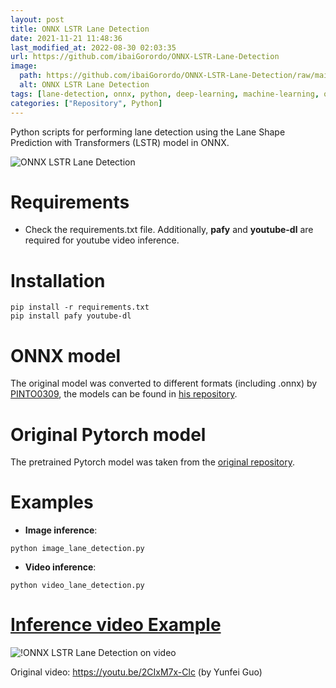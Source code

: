 ```yaml
---
layout: post
title: ONNX LSTR Lane Detection
date: 2021-11-21 11:48:36 
last_modified_at: 2022-08-30 02:03:35 
url: https://github.com/ibaiGorordo/ONNX-LSTR-Lane-Detection
image:
  path: https://github.com/ibaiGorordo/ONNX-LSTR-Lane-Detection/raw/main/doc/img/lane_Detection.jpg
  alt: ONNX LSTR Lane Detection
tags: [lane-detection, onnx, python, deep-learning, machine-learning, onnxruntime]
categories: ["Repository", Python]
---
```

Python scripts for performing lane detection using the Lane Shape Prediction with Transformers (LSTR) model in ONNX.

![ONNX LSTR Lane Detection](https://github.com/ibaiGorordo/ONNX-LSTR-Lane-Detection/raw/main/doc/img/lane_Detection.jpg)

# Requirements

 * Check the requirements.txt file. Additionally, **pafy** and **youtube-dl** are required for youtube video inference. 
 
# Installation
```
pip install -r requirements.txt
pip install pafy youtube-dl
```

# ONNX model
The original model was converted to different formats (including .onnx) by [PINTO0309](https://github.com/PINTO0309), the models can be found in [his repository](https://github.com/PINTO0309/PINTO_model_zoo/tree/main/167_LSTR).

# Original Pytorch model
The pretrained Pytorch model was taken from the [original repository](https://github.com/liuruijin17/LSTR).

# Examples

 * **Image inference**:
 
 ```
 python image_lane_detection.py
 ```
 
  * **Video inference**:
 
 ```
 python video_lane_detection.py
 ```
 
 # [Inference video Example](https://youtu.be/9pfrol-mEWo) 
 ![!ONNX LSTR Lane Detection on video](https://github.com/ibaiGorordo/ONNX-LSTR-Lane-Detection/raw/main/doc/img/lane_detection.gif)
 
 Original video: https://youtu.be/2CIxM7x-Clc (by Yunfei Guo)
